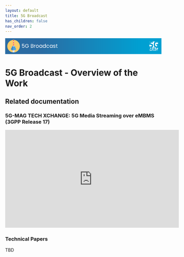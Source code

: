 ```yaml
---
layout: default
title: 5G Broadcast
has_children: false
nav_order: 2
---
```


<img src="../assets/images/Banner_5GBC.png" /> 

# 5G Broadcast - Overview of the Work

## Related documentation

### 5G-MAG TECH XCHANGE: 5G Media Streaming over eMBMS (3GPP Release 17)
<iframe width="560" height="315" src="https://www.youtube.com/embed/m6fU7F0DhS8?si=9levb2nUxu5HyfaZ" title="YouTube video player" frameborder="0" allow="accelerometer; autoplay; clipboard-write; encrypted-media; gyroscope; picture-in-picture; web-share" referrerpolicy="strict-origin-when-cross-origin" allowfullscreen></iframe>

### Technical Papers
TBD
